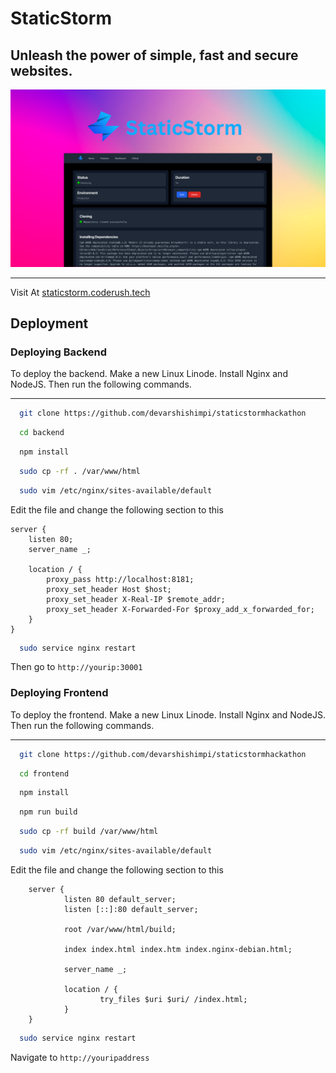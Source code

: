 # StaticStorm

## Unleash the power of simple, fast and secure websites.

![Banner](images/StaticStormbanner2.png)

<hr>

Visit At <a href="http://staticstorm.coderush.tech" target="_blank">staticstorm.coderush.tech</a>

## Deployment

### Deploying Backend

To deploy the backend. Make a new Linux Linode. Install Nginx and NodeJS. Then run the following commands.

<hr>

```bash
  git clone https://github.com/devarshishimpi/staticstormhackathon
```

```bash
  cd backend
```

```bash
  npm install
```

```bash
  sudo cp -rf . /var/www/html
```

```bash
  sudo vim /etc/nginx/sites-available/default
```

Edit the file and change the following section to this

```nginx
server {
    listen 80;
    server_name _;

    location / {
        proxy_pass http://localhost:8181;
        proxy_set_header Host $host;
        proxy_set_header X-Real-IP $remote_addr;
        proxy_set_header X-Forwarded-For $proxy_add_x_forwarded_for;
    }
}
```

```bash
  sudo service nginx restart
```
 
Then go to `http://yourip:30001`



### Deploying Frontend

To deploy the frontend. Make a new Linux Linode. Install Nginx and NodeJS. Then run the following commands.

<hr>

```bash
  git clone https://github.com/devarshishimpi/staticstormhackathon
```

```bash
  cd frontend
```

```bash
  npm install
```

```bash
  npm run build
```

```bash
  sudo cp -rf build /var/www/html
```

```bash
  sudo vim /etc/nginx/sites-available/default
```

Edit the file and change the following section to this

```nginx
    server {
            listen 80 default_server;
            listen [::]:80 default_server;

            root /var/www/html/build;

            index index.html index.htm index.nginx-debian.html;

            server_name _;

            location / {
                    try_files $uri $uri/ /index.html;
            }
    }
```

```bash
  sudo service nginx restart
```

Navigate to `http://youripaddress`